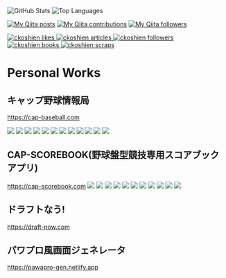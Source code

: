 ![GitHub Stats](https://github-readme-stats.vercel.app/api?username=ckoshien&count_private=true&show_icons=true)
![Top Languages](https://github-readme-stats.vercel.app/api/top-langs/?username=ckoshien&layout=compact)

[![My Qiita posts](https://qiita-badge.apiapi.app/s/ckoshien/posts.svg)](http://qiita.com/ckoshien)
[![My Qiita contributions](https://qiita-badge.apiapi.app/s/ckoshien/contributions.svg)](http://qiita.com/ckoshien)
[![My Qiita followers](https://qiita-badge.apiapi.app/s/ckoshien/followers.svg)](http://qiita.com/ckoshien)

<!-- Like のバッジ -->
  <a href="https://zenn.dev/ckoshien">
    <img src="https://zenn.badge.nikaera.com/s/ckoshien/likes?style=plastic" alt="ckoshien likes" />
  </a>

  <!-- Articles のバッジ -->
  <a href="https://zenn.dev/ckoshien/articles">
    <img src="https://zenn.badge.nikaera.com/s/ckoshien/articles?style=plastic" alt="ckoshien articles" />
  </a>

  <!-- Followers のバッジ -->
  <a href="https://zenn.dev/ckoshien/followers">
    <img src="https://zenn.badge.nikaera.com/s/ckoshien/followers?style=plastic" alt="ckoshien followers" />
  </a>

  <!-- Books のバッジ -->
  <a href="https://zenn.dev/ckoshien/books">
    <img src="https://zenn.badge.nikaera.com/s/ckoshien/books?style=plastic" alt="ckoshien books" />
  </a>

  <!-- Scraps のバッジ -->
  <a href="https://zenn.dev/ckoshien/scraps">
    <img src="https://zenn.badge.nikaera.com/s/ckoshien/scraps?style=plastic" alt="ckoshien scraps" />
  </a>
 
 # Personal Works
 ## キャップ野球情報局
 https://cap-baseball.com
 
 ![](https://img.shields.io/badge/next.js-000000?style=for-the-badge&logo=nextdotjs&logoColor=white)
 ![](https://img.shields.io/badge/Express.js-000000?style=for-the-badge&logo=express&logoColor=white)
 ![](https://img.shields.io/badge/Docker-2CA5E0?style=for-the-badge&logo=docker&logoColor=white)
 ![](https://img.shields.io/badge/Vercel-000000?style=for-the-badge&logo=vercel&logoColor=white)
 ![](https://img.shields.io/badge/MySQL-005C84?style=for-the-badge&logo=mysql&logoColor=white)
 ![](https://img.shields.io/badge/Canva-%2300C4CC.svg?&style=for-the-badge&logo=Canva&logoColor=white)
 ![](https://img.shields.io/badge/Unsplash-000000?style=for-the-badge&logo=Unsplash&logoColor=white)
 ![](https://img.shields.io/badge/Chart.js-FF6384?style=for-the-badge&logo=chartdotjs&logoColor=white)
 ![](https://img.shields.io/badge/Cypress-17202C?style=for-the-badge&logo=cypress&logoColor=white)
 ![](https://img.shields.io/badge/firebase-ffca28?style=for-the-badge&logo=firebase&logoColor=black)
 ![](https://img.shields.io/badge/Font_Awesome-339AF0?style=for-the-badge&logo=fontawesome&logoColor=white)
 ![](https://img.shields.io/badge/TypeScript-007ACC?style=for-the-badge&logo=typescript&logoColor=white)
 
 ## CAP-SCOREBOOK(野球盤型競技専用スコアブックアプリ)
 https://cap-scorebook.com
 ![](https://cap-scorebook.com/ogp.jpg)
 ![](https://img.shields.io/badge/next.js-000000?style=for-the-badge&logo=nextdotjs&logoColor=white)
 ![](https://img.shields.io/badge/Express.js-000000?style=for-the-badge&logo=express&logoColor=white)
 ![](https://img.shields.io/badge/Docker-2CA5E0?style=for-the-badge&logo=docker&logoColor=white)
 ![](https://img.shields.io/badge/Vercel-000000?style=for-the-badge&logo=vercel&logoColor=white)
 ![](https://img.shields.io/badge/MySQL-005C84?style=for-the-badge&logo=mysql&logoColor=white)
 ![](https://img.shields.io/badge/Canva-%2300C4CC.svg?&style=for-the-badge&logo=Canva&logoColor=white)
 ![](https://img.shields.io/badge/Chart.js-FF6384?style=for-the-badge&logo=chartdotjs&logoColor=white)
 ![](https://img.shields.io/badge/firebase-ffca28?style=for-the-badge&logo=firebase&logoColor=black)
 ![](https://img.shields.io/badge/Font_Awesome-339AF0?style=for-the-badge&logo=fontawesome&logoColor=white)
 ![](https://img.shields.io/badge/TypeScript-007ACC?style=for-the-badge&logo=typescript&logoColor=white)
 
 ## ドラフトなう!
 https://draft-now.com 
 
 ## パワプロ風画面ジェネレータ
 https://pawapro-gen.netlify.app
 
